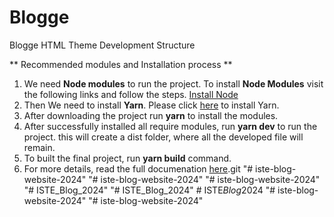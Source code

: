 # Blogge
Blogge HTML Theme Development Structure


** Recommended modules and Installation process ** 
1. We need **Node modules** to run the project. To install **Node Modules** visit the following links and follow the steps. [Install Node](https://nodejs.org/en/)
2. Then We need to install **Yarn**. Please click [here](https://yarnpkg.com/getting-started/install) to install Yarn.
3. After downloading the project run **yarn** to install the modules.
4. After successfully installed all require modules, run **yarn dev** to run the project. this will create a dist folder, where all the developed file will remain.
5. To built the final project, run **yarn build** command.
6. For more details, read the full documenation [here](https://documentation.staticmania.com/docs/blogge/).git 
"# iste-blog-website-2024" 
"# iste-blog-website-2024" 
"# iste-blog-website-2024" 
"# ISTE_Blog_2024" 
"# ISTE_Blog_2024" 
#   I S T E _ B l o g _ 2 0 2 4  
 "# iste-blog-website-2024" 
"# iste-blog-website-2024" 
